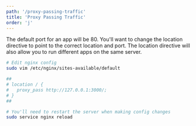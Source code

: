 ```yaml
---
path: '/proxy-passing-traffic'
title: 'Proxy Passing Traffic'
order: 'j'
---
```


The default port for an app will be 80. You'll want to change the location directive to point to the correct location and port. The location directive will also allow you to run different apps on the same server.

```bash
# Edit nginx config
sudo vim /etc/nginx/sites-available/default

##
# location / {
#   proxy_pass http://127.0.0.1:3000/;
# }
##

# You'll need to restart the server when making config changes
sudo service nginx reload
```
